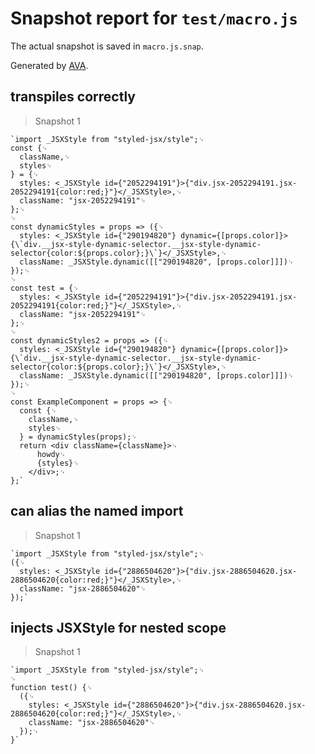 # Snapshot report for `test/macro.js`

The actual snapshot is saved in `macro.js.snap`.

Generated by [AVA](https://avajs.dev).

## transpiles correctly

> Snapshot 1

    `import _JSXStyle from "styled-jsx/style";␊
    const {␊
      className,␊
      styles␊
    } = {␊
      styles: <_JSXStyle id={"2052294191"}>{"div.jsx-2052294191.jsx-2052294191{color:red;}"}</_JSXStyle>,␊
      className: "jsx-2052294191"␊
    };␊
    ␊
    const dynamicStyles = props => ({␊
      styles: <_JSXStyle id={"290194820"} dynamic={[props.color]}>{\`div.__jsx-style-dynamic-selector.__jsx-style-dynamic-selector{color:${props.color};}\`}</_JSXStyle>,␊
      className: _JSXStyle.dynamic([["290194820", [props.color]]])␊
    });␊
    ␊
    const test = {␊
      styles: <_JSXStyle id={"2052294191"}>{"div.jsx-2052294191.jsx-2052294191{color:red;}"}</_JSXStyle>,␊
      className: "jsx-2052294191"␊
    };␊
    ␊
    const dynamicStyles2 = props => ({␊
      styles: <_JSXStyle id={"290194820"} dynamic={[props.color]}>{\`div.__jsx-style-dynamic-selector.__jsx-style-dynamic-selector{color:${props.color};}\`}</_JSXStyle>,␊
      className: _JSXStyle.dynamic([["290194820", [props.color]]])␊
    });␊
    ␊
    const ExampleComponent = props => {␊
      const {␊
        className,␊
        styles␊
      } = dynamicStyles(props);␊
      return <div className={className}>␊
          howdy␊
          {styles}␊
        </div>;␊
    };`

## can alias the named import

> Snapshot 1

    `import _JSXStyle from "styled-jsx/style";␊
    ({␊
      styles: <_JSXStyle id={"2886504620"}>{"div.jsx-2886504620.jsx-2886504620{color:red;}"}</_JSXStyle>,␊
      className: "jsx-2886504620"␊
    });`

## injects JSXStyle for nested scope

> Snapshot 1

    `import _JSXStyle from "styled-jsx/style";␊
    ␊
    function test() {␊
      ({␊
        styles: <_JSXStyle id={"2886504620"}>{"div.jsx-2886504620.jsx-2886504620{color:red;}"}</_JSXStyle>,␊
        className: "jsx-2886504620"␊
      });␊
    }`
